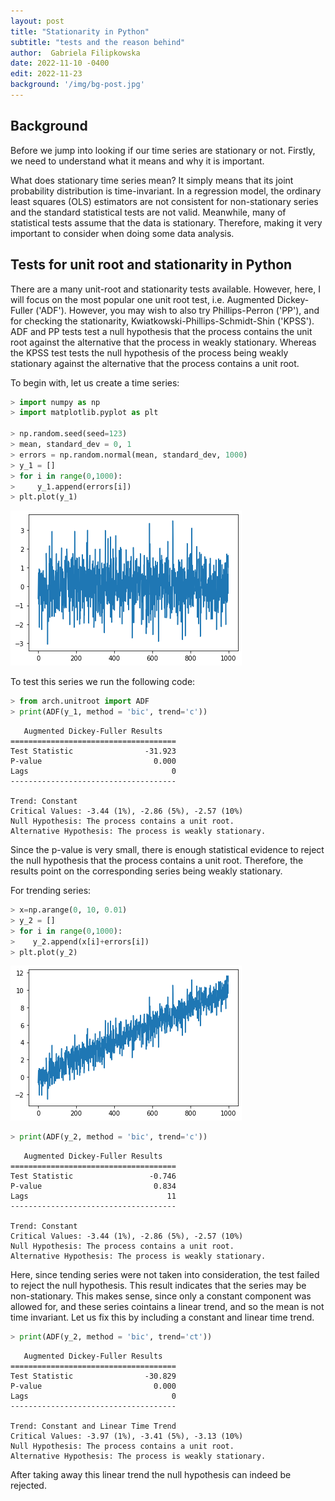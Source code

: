 ```yaml
---
layout: post
title: "Stationarity in Python"
subtitle: "tests and the reason behind"
author:  Gabriela Filipkowska
date: 2022-11-10 -0400
edit: 2022-11-23
background: '/img/bg-post.jpg'
---
```


## Background

Before we jump into looking if our time series are stationary or not. Firstly, we need to understand what it means and why it is important.

What does stationary time series mean? It simply means that its joint probability distribution is time-invariant.
In a regression model, the ordinary least squares (OLS) estimators are not consistent for non-stationary series and the standard statistical 
tests are not valid. Meanwhile, many of statistical tests assume that the data is stationary. Therefore, making it very important to consider 
when doing some data analysis.


## Tests for unit root and stationarity in Python

There are a many unit-root and stationarity tests available. However, here, I will focus on the most popular one unit root test, i.e. Augmented Dickey-Fuller ('ADF'). 
However, you may wish to also try Phillips-Perron ('PP'), and for checking the stationarity, Kwiatkowski-Phillips-Schmidt-Shin ('KPSS'). ADF and PP tests test a null hypothesis that the 
process contains the unit root against the alternative that the process in weakly stationary. Whereas the KPSS test tests the null hypothesis of the process being 
weakly stationary against the alternative that the process contains a unit root. 

To begin with, let us create a time series:

```python
> import numpy as np
> import matplotlib.pyplot as plt

> np.random.seed(seed=123)
> mean, standard_dev = 0, 1
> errors = np.random.normal(mean, standard_dev, 1000)
> y_1 = []
> for i in range(0,1000):
>     y_1.append(errors[i])  
> plt.plot(y_1)
```

![png](/img/posts/stationarity/constant.png)
    
    

To test this series we run the following code:

```python
> from arch.unitroot import ADF
> print(ADF(y_1, method = 'bic', trend='c'))
```

       Augmented Dickey-Fuller Results   
    =====================================
    Test Statistic                -31.923
    P-value                         0.000
    Lags                                0
    -------------------------------------
    
    Trend: Constant
    Critical Values: -3.44 (1%), -2.86 (5%), -2.57 (10%)
    Null Hypothesis: The process contains a unit root.
    Alternative Hypothesis: The process is weakly stationary.
    

Since the p-value is very small, there is enough statistical evidence to reject the null hypothesis that the process contains a unit root. Therefore, the results point on the corresponding series being weakly stationary.

For trending series:

```python
> x=np.arange(0, 10, 0.01)
> y_2 = []
> for i in range(0,1000):
>    y_2.append(x[i]+errors[i])  
> plt.plot(y_2)
```


![png](/img/posts/stationarity/trending.png)
  

    



```python
> print(ADF(y_2, method = 'bic', trend='c'))
```

    
       Augmented Dickey-Fuller Results   
    =====================================
    Test Statistic                 -0.746
    P-value                         0.834
    Lags                               11
    -------------------------------------
    
    Trend: Constant
    Critical Values: -3.44 (1%), -2.86 (5%), -2.57 (10%)
    Null Hypothesis: The process contains a unit root.
    Alternative Hypothesis: The process is weakly stationary.
    
    
Here, since tending series were not taken into consideration, the test failed to reject the null hypothesis. This result indicates that the series may be non-stationary. This makes sense, 
since only a constant component was allowed for, and these series cointains a linear trend, and so the mean is not time invariant. Let us fix this by including a constant and linear time trend.

```python
> print(ADF(y_2, method = 'bic', trend='ct'))
```

       Augmented Dickey-Fuller Results   
    =====================================
    Test Statistic                -30.829
    P-value                         0.000
    Lags                                0
    -------------------------------------
    
    Trend: Constant and Linear Time Trend
    Critical Values: -3.97 (1%), -3.41 (5%), -3.13 (10%)
    Null Hypothesis: The process contains a unit root.
    Alternative Hypothesis: The process is weakly stationary.



After taking away this linear trend the null hypothesis can indeed be rejected.